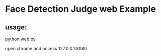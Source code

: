 # Face Detection Judge web Example

## usage:
python web.py

open chrome and access 127.0.0.1:8080

